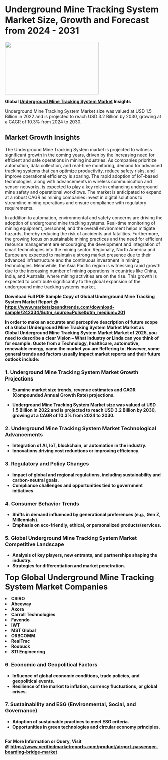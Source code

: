 <H1>Underground Mine Tracking System Market Size, Growth and Forecast from 2024 - 2031</H1><img class="aligncenter size-medium wp-image-584254" src="https://thirdeyenews.in/wp-content/uploads/2024/09/Global-Market-Research-300x168.jpeg" alt="" width="300" height="168" /><p><strong>Global&nbsp;<a href="https://www.marketsizeandtrends.com/download-sample/242334/&amp;utm_source=Pulse&amp;utm_medium=201">Underground Mine Tracking System Market</a> Insights</strong></p><p>Underground Mine Tracking System Market size was valued at USD 1.5 Billion in 2022 and is projected to reach USD 3.2 Billion by 2030, growing at a CAGR of 10.3% from 2024 to 2030.</p><p><h2>Market Growth Insights</h2> <p>The Underground Mine Tracking System market is projected to witness significant growth in the coming years, driven by the increasing need for efficient and safe operations in mining industries. As companies prioritize automation, data collection, and real-time monitoring, demand for advanced tracking systems that can optimize productivity, reduce safety risks, and improve operational efficiency is soaring. The rapid adoption of IoT-based technologies, along with advancements in wireless communication and sensor networks, is expected to play a key role in enhancing underground mine safety and operational workflows. The market is anticipated to expand at a robust CAGR as mining companies invest in digital solutions to streamline mining operations and ensure compliance with regulatory requirements.</p> <p><strong></strong></p> <p>In addition to automation, environmental and safety concerns are driving the adoption of underground mine tracking systems. Real-time monitoring of mining equipment, personnel, and the overall environment helps mitigate hazards, thereby reducing the risk of accidents and fatalities. Furthermore, the growing focus on sustainable mining practices and the need for efficient resource management are encouraging the development and integration of smart technologies into the mining sector. Regionally, North America and Europe are expected to maintain a strong market presence due to their advanced infrastructure and the continuous investment in mining technologies. Meanwhile, the Asia Pacific region is witnessing rapid growth due to the increasing number of mining operations in countries like China, India, and Australia, where mining activities are on the rise. This growth is expected to contribute significantly to the global expansion of the underground mine tracking systems market.</p> <p><strong></p><p><span class=""><strong>Download Full PDF Sample Copy of Global Underground Mine Tracking System Market Report</strong> @ <a href="https://www.marketsizeandtrends.com/download-sample/242334/&amp;utm_source=Pulse&amp;utm_medium=201" target="_blank">https://www.marketsizeandtrends.com/download-sample/242334/&amp;utm_source=Pulse&amp;utm_medium=201</a></span></p><p>In order to make an accurate and perceptive description of future scope of a Global&nbsp;Underground Mine Tracking System Market Market as Global&nbsp;Underground Mine Tracking System Market Market of 2025, you need to describe a clear Vision &ndash; What Industry or Linda can you think of for example: Quote from a Technology, healthcare, automotive, renewable energy, name the market you are Reffering to. However, some general trends and factors usually impact market reports and their future outlook include:</p><h3>1.&nbsp;<strong>Underground Mine Tracking System Market Growth Projections</strong></h3><ul><li>Examine market size trends, revenue estimates and CAGR (Compounded Annual Growth Rate) projections.</li><li><p>Underground Mine Tracking System Market size was valued at USD 1.5 Billion in 2022 and is projected to reach USD 3.2 Billion by 2030, growing at a CAGR of 10.3% from 2024 to 2030.</p></li></ul><h3>2.&nbsp;<strong>Underground Mine Tracking System Market Technological Advancements</strong></h3><ul><li>Integration of AI, IoT, blockchain, or automation in the industry.</li><li>Innovations driving cost reductions or improving efficiency.</li></ul><h3>3.&nbsp;<strong>Regulatory and Policy Changes</strong></h3><ul><li>Impact of global and regional regulations, including sustainability and carbon-neutral goals.</li><li>Compliance challenges and opportunities tied to government initiatives.</li></ul><h3>4.&nbsp;<strong>Consumer Behavior Trends</strong></h3><ul><li>Shifts in demand influenced by generational preferences (e.g., Gen Z, Millennials).</li><li>Emphasis on eco-friendly, ethical, or personalized products/services.</li></ul><h3>5.&nbsp;<strong>Global Underground Mine Tracking System Market Competitive Landscape</strong></h3><ul><li>Analysis of key players, new entrants, and partnerships shaping the industry.</li><li>Strategies for differentiation and market penetration.</li></ul><p data-pm-slice="1 1 []"><span style="color: inherit; font-family: inherit; font-size: 25px;">Top Global Underground Mine Tracking System Market Companies</span></p><div class="" data-test-id=""><p><li>CSIRO</li><li> Abeeway</li><li> Axora</li><li> Carroll Technologies</li><li> Favendo</li><li> IWT</li><li> MST Global</li><li> ORBCOMM</li><li> RealTrac</li><li> Roobuck</li><li> STI Engineering</li></p></div><h3>6.&nbsp;<strong>Economic and Geopolitical Factors</strong></h3><ul><li>Influence of global economic conditions, trade policies, and geopolitical events.</li><li>Resilience of the market to inflation, currency fluctuations, or global crises.</li></ul><h3>7.&nbsp;<strong>Sustainability and ESG (Environmental, Social, and Governance)</strong></h3><ul><li>Adoption of sustainable practices to meet ESG criteria.</li><li>Opportunities in green technologies and circular economy principles.</li></ul><h2><strong style="font-size: 14px;">For More Information or Query, Visit @&nbsp;</strong><a style="background-color: #ffffff; font-size: 14px;" href="https://www.marketsizeandtrends.com/report/underground-mine-tracking-system-market/" target="_blank">https://www.verifiedmarketreports.com/product/airport-passenger-boarding-bridge-market</a></h2>
